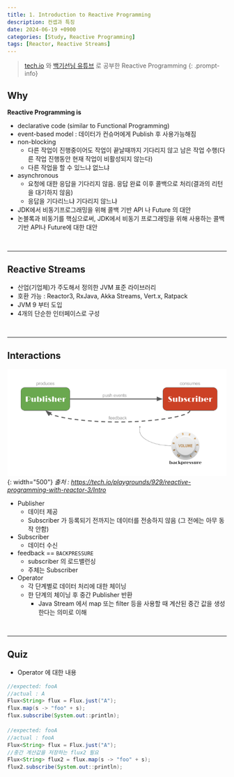 ```yaml
---
title: 1. Introduction to Reactive Programming
description: 컨셉과 특징
date: 2024-06-19 +0900
categories: [Study, Reactive Programming]
tags: [Reactor, Reactive Streams]
---
```


> [tech.io](https://tech.io/playgrounds/929/reactive-programming-with-reactor-3/Intro) 와 [백기선님 유튜브](https://www.youtube.com/watch?v=VeSHa_Xsd2U&list=PLfI752FpVCS9hh_FE8uDuRVgPPnAivZTY) 로 공부한 Reactive Programming
{: .prompt-info}

## <b>Why</b>
**Reactive Programming is**
- declarative code (similar to Functional Programming)
- event-based model : 데이터가 컨슈머에게 Publish 후 사용가능해짐
- non-blocking
  - 다른 작업이 진행중이어도 작업이 끝날때까지 기다리지 않고 남은 작업 수행(다른 작업 진행동안 현재 작업이 비활성되지 않는다)
  - 다른 작업을 할 수 있느냐 없느냐
- asynchronous
  - 요청에 대한 응답을 기다리지 않음. 응답 완료 이후 콜백으로 처리(결과의 리턴을 대기하지 않음)
  - 응답을 기다리느냐 기다리지 않느냐
- JDK에서 비동기프로그래밍을 위해 콜백 기반 API 나 Future 의 대안
- 논블록과 비동기를 핵심으로써, JDK에서 비동기 프로그래밍을 위해 사용하는 콜백 기반 API나 Future에 대한 대안

<br>

---

## <b>Reactive Streams</b>
- 산업(기업체)가 주도해서 정의한 JVM 표준 라이브러리
- 호환 가능 : Reactor3, RxJava, Akka Streams, Vert.x, Ratpack
- JVM 9 부터 도입
- 4개의 단순한 인터페이스로 구성

<br>

---

## <b>Interactions</b>
![주체간의 상호작용](/assets/docs/reactive/ch1_01.png){: width="500"}
*출처 : https://tech.io/playgrounds/929/reactive-programming-with-reactor-3/Intro*

- Publisher
  - 데이터 제공
  - Subscriber 가 등록되기 전까지는 데이터를 전송하지 않음 (그 전에는 아무 동작 안함)
- Subscriber
  - 데이터 수신
- feedback == `BACKPRESSURE`
  - subscriber 의 로드밸런싱
  - 주체는 Subscriber
- Operator
  - 각 단계별로 데이터 처리에 대한 체이닝
  - 한 단계의 체이닝 후 중간 Publisher 반환
    - Java Stream 에서 map 또는 filter 등을 사용할 때 계산된 중간 값을 생성한다는 의미로 이해

<br>

---

## <b>Quiz</b>
- Operator 에 대한 내용

```java
//expected: fooA
//actual : A
Flux<String> flux = Flux.just("A");
flux.map(s -> "foo" + s);
flux.subscribe(System.out::println);

//expected: fooA
//actual : fooA
Flux<String> flux = Flux.just("A");
//중간 계산값을 저장하는 flux2 필요
Flux<String> flux2 = flux.map(s -> "foo" + s);
flux2.subscribe(System.out::println);
```
